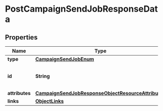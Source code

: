 # PostCampaignSendJobResponseData

## Properties
Name | Type | Description | Notes
------------ | ------------- | ------------- | -------------
**type** | [**CampaignSendJobEnum**](CampaignSendJobEnum.md) |  | 
**id** | **String** | The ID of the campaign to send | 
**attributes** | [**CampaignSendJobResponseObjectResourceAttributes**](CampaignSendJobResponseObjectResourceAttributes.md) |  | 
**links** | [**ObjectLinks**](ObjectLinks.md) |  | 
